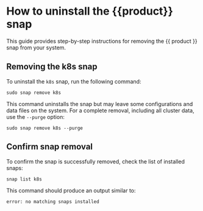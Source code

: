 # How to uninstall the {{product}} snap

This guide provides step-by-step instructions for removing the {{ product }}
snap from your system.


## Removing the k8s snap

To uninstall the `k8s` snap, run the following command:

```
sudo snap remove k8s
```

This command uninstalls the snap but may leave some configurations and data
files on the system.
For a complete removal, including all cluster data, use the `--purge` option:

```
sudo snap remove k8s --purge
```

## Confirm snap removal

To confirm the snap is successfully removed, check the list of installed
snaps:

```
snap list k8s
```

This command should produce an output similar to:

```
error: no matching snaps installed
```
